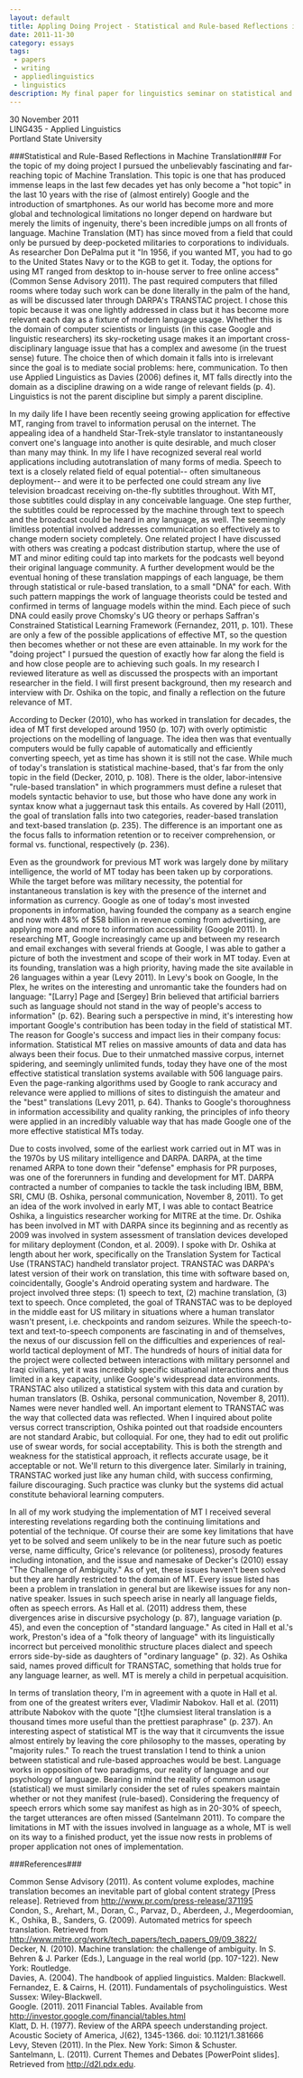 ```yaml
---
layout: default
title: Appling Doing Project - Statistical and Rule-based Reflections in MT - Paper
date: 2011-11-30
category: essays
tags:
 - papers
 - writing
 - appliedlinguistics
 - linguistics
description: My final paper for linguistics seminar on statistical and rule-based Machine Translation
---
```


30 November 2011  
LING435 - Applied Linguistics  
Portland State University  

###Statistical and Rule-Based Reflections in Machine Translation###
For the topic of my doing project I pursued the unbelievably fascinating and far-reaching topic of Machine Translation.  This topic is one that has produced immense leaps in the last few decades yet has only become a "hot topic" in the last 10 years with the rise of (almost entirely) Google and the introduction of smartphones.  As our world has become more and more global and technological limitations no longer depend on hardware but merely the limits of ingenuity, there's been incredible jumps on all fronts of language.  Machine Translation (MT) has since moved from a field that could only be pursued by deep-pocketed militaries to corporations to individuals.  As researcher Don DePalma put it "In 1956, if you wanted MT, you had to go to the United States Navy or to the KGB to get it. Today, the options for using MT ranged from desktop to in-house server to free online access" (Common Sense Advisory 2011).  The past required computers that filled rooms where today such work can be done literally in the palm of the hand, as will be discussed later through DARPA's TRANSTAC project.  I chose this topic because it was one lightly addressed in class but it has become more relevant each day as a fixture of modern language usage.  Whether this is the domain of computer scientists or linguists (in this case Google and linguistic researchers) its sky-rocketing usage makes it an important cross-disciplinary language issue that has a complex and awesome (in the truest sense) future.  The choice then of which domain it falls into is irrelevant since the goal is to mediate social problems: here, communication.  To then use Applied Linguistics as Davies (2006) defines it, MT falls directly into the domain as a discipline drawing on a wide range of relevant fields (p. 4).  Linguistics is not the parent discipline but simply a parent discipline.  

In my daily life I have been recently seeing growing application for effective MT, ranging from travel to information perusal on the internet.  The appealing idea of a handheld Star-Trek-style translator to instantaneously convert one's language into another is quite desirable, and much closer than many may think.  In my life I have recognized several real world applications including autotranslation of many forms of media.  Speech to text is a closely related field of equal potential-- often simultaneous deployment-- and were it to be perfected one could stream any live television broadcast receiving on-the-fly subtitles throughout. With MT, those subtitles could display in any conceivable language.  One step further, the subtitles could be reprocessed by the machine through text to speech and the broadcast could be heard in any language, as well.  The seemingly limitless potential involved addresses communication so effectively as to change modern society completely.  One related project I have discussed with others was creating a podcast distribution startup, where the use of MT and minor editing could tap into markets for the podcasts well beyond their original language community.  A further development would be the eventual honing of these translation mappings of each language, be them through statistical or rule-based translation, to a small "DNA" for each.  With such pattern mappings the work of language theorists could be tested and confirmed in terms of language models within the mind.  Each piece of such DNA could easily prove Chomsky's UG theory or perhaps Saffran's Constrained Statistical Learning Framework (Fernandez, 2011, p. 101).  These are only a few of the possible applications of effective MT, so the question then becomes whether or not these are even attainable.  In my work for the "doing project" I pursued the question of exactly how far along the field is and how close people are to achieving such goals.  In my research I reviewed literature as well as discussed the prospects with an important researcher in the field.  I will first present background, then my research and interview with Dr. Oshika on the topic, and finally a reflection on the future relevance of MT.  
	
According to Decker (2010), who has worked in translation for decades, the idea of MT first developed around 1950 (p. 107) with overly optimistic projections on the modelling of language.  The idea then was that eventually computers would be fully capable of automatically and efficiently converting speech, yet as time has shown it is still not the case.  While much of today's translation is statistical machine-based, that's far from the only topic in the field (Decker, 2010, p. 108).  There is the older, labor-intensive "rule-based translation" in which programmers must define a ruleset that models syntactic behavior to use, but those who have done any work in syntax know what a juggernaut task this entails. As covered by Hall (2011), the goal of translation falls into two categories, reader-based translation and text-based translation (p. 235).  The difference is an important one as the focus falls to information retention or to receiver comprehension, or formal vs. functional, respectively (p. 236).  

Even as the groundwork for previous MT work was largely done by military intelligence, the world of MT today has been taken up by corporations.  While the target before was military necessity, the potential for instantaneous translation is key with the presence of the internet and information as currency.  Google as one of today's most invested proponents in information, having founded the company as a search engine and now with 48% of $58 billion in revenue coming from advertising, are applying more and more to information accessibility (Google 2011). In researching MT, Google increasingly came up and between my research and email exchanges with several friends at Google, I was able to gather a picture of both the investment and scope of their work in MT today.   Even at its founding, translation was a high priority, having made the site available in 26 languages within a year (Levy 2011).  In Levy's book on Google, In the Plex, he writes on the interesting and unromantic take the founders had on language: "\[Larry] Page and \[Sergey] Brin believed that artificial barriers such as language should not stand in the way of people's access to information" (p. 62).  Bearing such a perspective in mind, it's interesting how important Google's contribution has been today in the field of statistical MT.  The reason for Google's success and impact lies in their company focus: information.  Statistical MT relies on massive amounts of data and data has always been their focus.  Due to their unmatched massive corpus, internet spidering, and seemingly unlimited funds, today they have one of the most effective statistical translation systems available with 506 language pairs.  Even the page-ranking algorithms used by Google to rank accuracy and relevance were applied to millions of sites to distinguish the amateur and the "best" translations (Levy 2011, p. 64).  Thanks to Google's thoroughness in information accessibility and quality ranking, the principles of info theory were applied in an incredibly valuable way that has made Google one of the more effective statistical MTs today.  

Due to costs involved, some of the earliest work carried out in MT was in the 1970s by US military intelligence and DARPA.  DARPA, at the time renamed ARPA to tone down their "defense" emphasis for PR purposes, was one of the forerunners in funding and development for MT. DARPA contracted a number of companies to tackle the task including IBM, BBM, SRI, CMU (B. Oshika, personal communication, November 8, 2011).  To get an idea of the work involved in early MT, I was able to contact Beatrice Oshika, a linguistics researcher working for MITRE at the time. Dr. Oshika has been involved in MT with DARPA since its beginning and as recently as 2009 was involved in system assessment of translation devices developed for military deployment (Condon, et al. 2009).  I spoke with Dr. Oshika at length about her work, specifically on the Translation System for Tactical Use (TRANSTAC) handheld translator project.  TRANSTAC was DARPA's latest version of their work on translation, this time with software based on, coincidentally, Google's Android operating system and hardware.  The project involved three steps: (1) speech to text, (2) machine translation, (3) text to speech.  Once completed, the goal of TRANSTAC was to be deployed in the middle east for US military in situations where a human translator wasn't present, i.e. checkpoints and random seizures.  While the speech-to-text and text-to-speech components are fascinating in and of themselves, the nexus of our discussion fell on the difficulties and experiences of real-world tactical deployment of MT.  The hundreds of hours of initial data for the project were collected between interactions with military personnel and Iraqi civilians, yet it was incredibly specific situational interactions and thus limited in a key capacity, unlike Google's widespread data environments.  TRANSTAC also utilized a statistical system with this data and curation by human translators (B. Oshika, personal communication, November 8, 2011).  Names were never handled well.  An important element to TRANSTAC was the way that collected data was reflected.  When I inquired about polite versus correct transcription, Oshika pointed out that roadside encounters are not standard Arabic, but colloquial.  For one, they had to edit out prolific use of swear words, for social acceptability.  This is both the strength and weakness for the statistical approach, it reflects accurate usage, be it acceptable or not. We'll return to this divergence later. Similarly in training, TRANSTAC worked just like any human child, with success confirming, failure discouraging.  Such practice was clunky but the systems did actual constitute behavioral learning computers.  

In all of my work studying the implementation of MT I received several interesting revelations regarding both the continuing limitations and potential of the technique.  Of course their are some key limitations that have yet to be solved and seem unlikely to be in the near future such as poetic verse, name difficulty, Grice's relevance (or politeness), prosody features including intonation, and the issue and namesake of Decker's (2010) essay "The Challenge of Ambiguity." As of yet, these issues haven't been solved but they are hardly restricted to the domain of MT.  Every issue listed has been a problem in translation in general but are likewise issues for any non-native speaker.  Issues in such speech arise in nearly all language fields, often as speech errors.  As Hall et al. (2011) address them, these divergences arise in discursive psychology (p. 87), language variation (p. 45), and even the conception of "standard language."  As cited in Hall et al.'s work, Preston's idea of a "folk theory of language" with its linguistically incorrect but perceived monolithic structure places dialect and speech errors side-by-side as daughters of "ordinary language" (p. 32).  As Oshika said, names proved difficult for TRANSTAC, something that holds true for any language learner, as well. MT is merely a child in perpetual acquisition.  

In terms of translation theory, I'm in agreement with a quote in Hall et al. from one of the greatest writers ever, Vladimir Nabokov. Hall et al. (2011) attribute Nabokov with the quote "\[t]he clumsiest literal translation is a thousand times more useful than the prettiest paraphrase" (p. 237). An interesting aspect of statistical MT is the way that it circumvents the issue almost entirely by leaving the core philosophy to the masses, operating by "majority rules." To reach the truest translation I tend to think a union between statistical and rule-based approaches would be best. Language works in opposition of two paradigms, our reality of language and our psychology of language. Bearing in mind the reality of common usage (statistical) we must similarly consider the set of rules speakers maintain whether or not they manifest (rule-based).  Considering the frequency of speech errors which some say manifest as high as in 20-30% of speech, the target utterances are often missed (Santelmann 2011).  To compare the limitations in MT with the issues involved in language as a whole, MT is well on its way to a finished product, yet the issue now rests in problems of proper application not ones of implementation.  

###References###

Common Sense Advisory (2011). As content volume explodes, machine translation becomes an inevitable part of global content strategy \[Press release]. Retrieved from http://www.pr.com/press-release/371195  
Condon, S., Arehart, M., Doran, C., Parvaz, D., Aberdeen, J., Megerdoomian, K., Oshika, B., Sanders, G. (2009). Automated metrics for speech translation. Retrieved from http://www.mitre.org/work/tech_papers/tech_papers_09/09_3822/  
Decker, N. (2010). Machine translation: the challenge of ambiguity. In S. Behren & J. Parker (Eds.), Language in the real world (pp. 107-122). New York: Routledge.  
Davies, A. (2004). The handbook of applied linguistics. Malden: Blackwell.  
Fernandez, E. & Cairns, H. (2011). Fundamentals of psycholinguistics. West Sussex: Wiley-Blackwell.  
Google. (2011). 2011 Financial Tables. Available from http://investor.google.com/financial/tables.html  
Klatt, D. H. (1977). Review of the ARPA speech understanding project. Acoustic Society of America, J(62), 1345-1366. doi: 10.1121/1.381666  
Levy, Steven (2011). In the Plex. New York: Simon & Schuster.  
Santelmann, L. (2011). Current Themes and Debates \[PowerPoint slides]. Retrieved from http://d2l.pdx.edu.  
